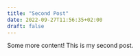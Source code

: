 ```yaml
---
title: "Second Post"
date: 2022-09-27T11:56:35+02:00
draft: false
---
```

Some more content!  This is my second post.
